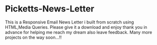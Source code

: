 # Picketts-News-Letter
This is a Responsive Email News Letter i built from scratch using HTML,Media Queries.
Please give it a download and enjoy thank you in advance for helping me reach my dream also leave feedback.
Many more projects on the way soon...!!
